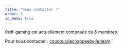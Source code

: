 ```yaml
---
title: "Nous contacter !"
order: 1
in_menu: true
---
```

0rdf-gaming est actuellement composée de 6 membres.

Pour nous contacter : [coucou@lechappeebelle.team](0rdf@gaming.team)
` 